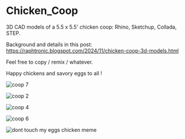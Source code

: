 # Chicken_Coop

3D CAD models of a 5.5 x 5.5' chicken coop: Rhino, Sketchup, Collada, STEP.

Background and details in this post: https://raphtronic.blogspot.com/2024/11/chicken-coop-3d-models.html

Feel free to copy / remix / whatever.

Happy chickens and savory eggs to all !



![coop 7](https://github.com/user-attachments/assets/fb80034b-0581-4378-b0b2-f8f8ca43f680)

![coop 2](https://github.com/user-attachments/assets/2e9952ae-48d6-4ed1-b9c5-408217be1b9d)

![coop 4](https://github.com/user-attachments/assets/b4c49af3-3cf6-4b6a-9b9d-43e5bc9356f6)

![coop 6](https://github.com/user-attachments/assets/8d1a2bfd-e917-4501-acf6-d63dcabf85ba)

![dont touch my eggs chicken meme](https://github.com/user-attachments/assets/8d2489fa-a675-4e31-b2ad-fc43d64d5cb2)
